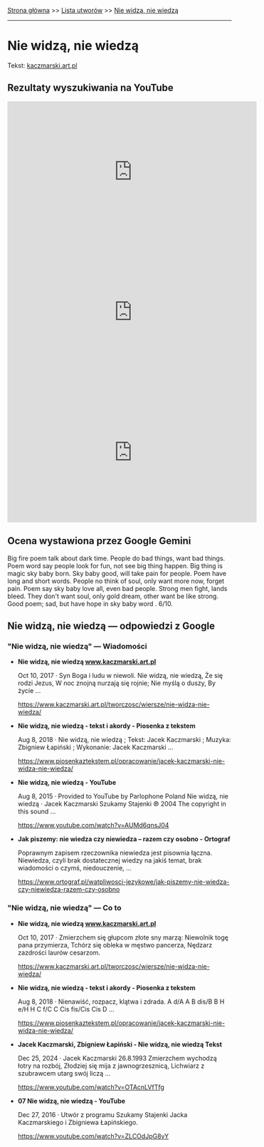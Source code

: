 [Strona główna](../index.md) >> [Lista utworów](../list.md) >> [Nie widzą, nie wiedzą](351.md)

---

# Nie widzą, nie wiedzą

Tekst: [kaczmarski.art.pl](https://www.kaczmarski.art.pl/tworczosc/wiersze/nie-widza-nie-wiedza/)

## Rezultaty wyszukiwania na YouTube

<iframe width="560" height="315" src="https://www.youtube.com/embed/AUMd6qnsJ04?si=IdontcarewhotheIRSsendsImnotpayingtaxes" title="YouTube video player" frameborder="0" allow="accelerometer; autoplay; clipboard-write; encrypted-media; gyroscope; picture-in-picture; web-share" referrerpolicy="strict-origin-when-cross-origin" allowfullscreen></iframe>

<iframe width="560" height="315" src="https://www.youtube.com/embed/OTAcnLVfTfg?si=IdontcarewhotheIRSsendsImnotpayingtaxes" title="YouTube video player" frameborder="0" allow="accelerometer; autoplay; clipboard-write; encrypted-media; gyroscope; picture-in-picture; web-share" referrerpolicy="strict-origin-when-cross-origin" allowfullscreen></iframe>

<iframe width="560" height="315" src="https://www.youtube.com/embed/HEYCrbRA_x8?si=IdontcarewhotheIRSsendsImnotpayingtaxes" title="YouTube video player" frameborder="0" allow="accelerometer; autoplay; clipboard-write; encrypted-media; gyroscope; picture-in-picture; web-share" referrerpolicy="strict-origin-when-cross-origin" allowfullscreen></iframe>

## Ocena wystawiona przez Google Gemini

Big fire poem talk about dark time. People do bad things, want bad things. Poem word say people look for fun, not see big thing happen. Big thing is magic sky baby born. Sky baby good, will take pain for people. Poem have long and short words. People no think of soul, only want more now, forget pain. Poem say sky baby love all, even bad people. Strong men fight, lands bleed. They don't want soul, only gold dream, other want be like strong. Good poem; sad, but have hope in sky baby word . 6/10.


## Nie widzą, nie wiedzą — odpowiedzi z Google

### "Nie widzą, nie wiedzą" — Wiadomości

- **Nie widzą, nie wiedzą www.kaczmarski.art.pl**

    Oct 10, 2017  ·  Syn Boga i ludu w niewoli. Nie widzą, nie wiedzą, Że się rodzi Jezus, W noc znojną nurzają się rojnie; Nie myślą o duszy, By życie ... 

   <https://www.kaczmarski.art.pl/tworczosc/wiersze/nie-widza-nie-wiedza/>
- **Nie widzą, nie wiedzą - tekst i akordy - Piosenka z tekstem**

    Aug 8, 2018  ·  Nie widzą, nie wiedzą ; Tekst: Jacek Kaczmarski ; Muzyka: Zbigniew Łapiński ; Wykonanie: Jacek Kaczmarski ... 

   <https://www.piosenkaztekstem.pl/opracowanie/jacek-kaczmarski-nie-widza-nie-wiedza/>
- **Nie widzą, nie wiedzą - YouTube**

    Aug 8, 2015  ·  Provided to YouTube by Parlophone Poland Nie widzą, nie wiedzą · Jacek Kaczmarski Szukamy Stajenki ℗ 2004 The copyright in this sound ... 

   <https://www.youtube.com/watch?v=AUMd6qnsJ04>
- **Jak piszemy: nie wiedza czy niewiedza – razem czy osobno - Ortograf**

    Poprawnym zapisem rzeczownika niewiedza jest pisownia łączna. Niewiedza, czyli brak dostatecznej wiedzy na jakiś temat, brak wiadomości o czymś, niedouczenie, ... 

   <https://www.ortograf.pl/watpliwosci-jezykowe/jak-piszemy-nie-wiedza-czy-niewiedza-razem-czy-osobno>

### "Nie widzą, nie wiedzą" — Co to

- **Nie widzą, nie wiedzą www.kaczmarski.art.pl**

    Oct 10, 2017  ·  Zmierzchem się głupcom złote sny marzą: Niewolnik togę pana przymierza, Tchórz się obleka w męstwo pancerza, Nędzarz zazdrości laurów cesarzom. 

   <https://www.kaczmarski.art.pl/tworczosc/wiersze/nie-widza-nie-wiedza/>
- **Nie widzą, nie wiedzą - tekst i akordy - Piosenka z tekstem**

    Aug 8, 2018  ·  Nienawiść, rozpacz, klątwa i zdrada. A d/A A B dis/B B H e/H H C f/C C Cis fis/Cis Cis D ... 

   <https://www.piosenkaztekstem.pl/opracowanie/jacek-kaczmarski-nie-widza-nie-wiedza/>
- **Jacek Kaczmarski, Zbigniew Łapiński - Nie widzą, nie wiedzą  Tekst**

    Dec 25, 2024  ·  Jacek Kaczmarski 26.8.1993 Zmierzchem wychodzą łotry na rozbój, Złodziej się mija z jawnogrzesznicą, Lichwiarz z szubrawcem utarg swój liczą ... 

   <https://www.youtube.com/watch?v=OTAcnLVfTfg>
- **07 Nie widzą, nie wiedzą - YouTube**

    Dec 27, 2016  ·  Utwór z programu Szukamy Stajenki Jacka Kaczmarskiego i Zbigniewa Łapińskiego. 

   <https://www.youtube.com/watch?v=ZLCOdJpG8vY>

